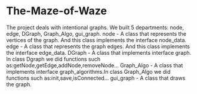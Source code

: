 # The-Maze-of-Waze
The project deals with intentional graphs.
We built 5 departments:  node, edge, DGraph, Graph_Algo, gui_graph.
node - A class that represents the vertices of the graph. And this class implements the interface node_data.
edge - A class that represents the graph edges. And this class implements the interface edge_data.
DGraph -   A class that implements interface graph. In class Dgraph we did functions such as:getNode,getEdge,addNode,removeNode...
Graph_Algo -  A class that implements interface graph_algorithms.In class Graph_Algo we did functions such as:init,save,isConnected...
gui_graph - A class that draws the graph.
